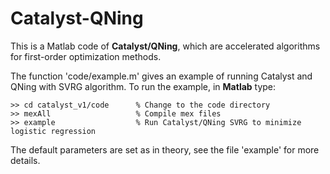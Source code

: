 # Catalyst-QNing

This is a Matlab code of **Catalyst/QNing**, which are accelerated algorithms for first-order optimization methods. 

The function 'code/example.m' gives an example of running Catalyst and QNing with SVRG algorithm. 
To run the example, in **Matlab** type:

```
>> cd catalyst_v1/code      % Change to the code directory
>> mexAll                   % Compile mex files
>> example                  % Run Catalyst/QNing SVRG to minimize logistic regression 
```

The default parameters are set as in theory, see the file 'example' for more details.  
